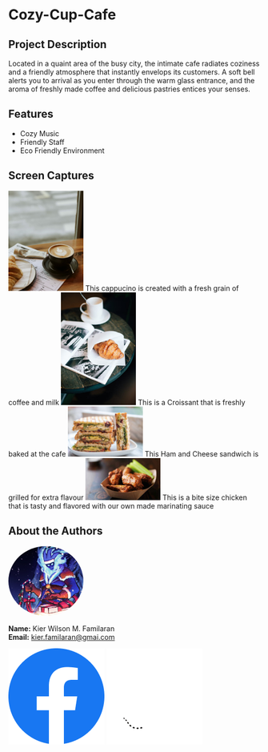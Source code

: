 # Cozy-Cup-Cafe

## Project Description

Located in a quaint area of the busy city, the intimate cafe radiates coziness and a friendly atmosphere that instantly envelops its customers. A soft bell alerts you to arrival as you enter through the warm glass entrance, and the aroma of freshly made coffee and delicious pastries entices your senses.

## Features

- Cozy Music
- Friendly Staff
- Eco Friendly Environment

## Screen Captures

<img src="Products/cappucino.jpg" alt="product1" Width="150">
This cappucino is created with a fresh grain of coffee and milk

<img src="Products/Croissant.jpeg" alt="product2" Width="150">
This is a Croissant that is freshly baked at the cafe

<img src="Products/Ham and cheese.jpg" alt="product3" Width="150">
This Ham and Cheese sandwich is grilled for extra flavour

<img src="Products/Chicken.jpeg" alt="product4" Width="150">
This is a bite size chicken that is tasty and flavored with our own made marinating sauce

## About the Authors

<img src="Profile/Thresh.jpg" alt="Profile.jpg" width="150" style="border-radius: 50%;">

**Name:** Kier Wilson M. Familaran <br>
**Email:** kier.familaran@gmai.com

[![Icon](./Icon/Facebook.png)](https://www.facebook.com/kier.familaran.7)
[![Icon](./Icon/Github.png)](https://github.com/kier23)

